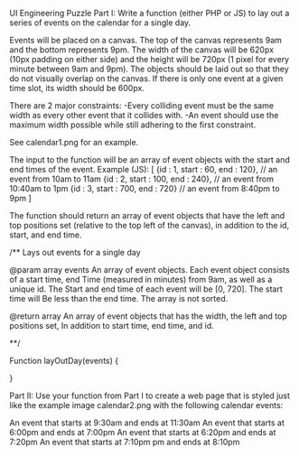 UI Engineering Puzzle
Part I: Write a function (either PHP or JS) to lay out a series of
events on the calendar for a single day.

Events will be placed on a canvas.  The top of the canvas represents 9am
and the bottom represents 9pm. The width of the canvas will be 620px
(10px padding on either side) and the height will be 720px (1 pixel for
every minute between 9am and 9pm). The objects should be laid out so
that they do not visually overlap on the canvas. If there is only one
event at a given time slot, its width should be 600px.

There are 2 major constraints:
-Every colliding event must be the same width as every other event that
it collides with.
-An event should use the maximum width possible while still adhering to
the first constraint.

See calendar1.png for an example.

The input to the function will be an array of event objects with the
start and end times of the event. Example (JS):
[
{id : 1, start : 60, end : 120},  // an event from 10am to 11am {id : 2,
start : 100, end : 240}, // an event from 10:40am to 1pm {id : 3, start
: 700, end : 720}  // an event from 8:40pm to 9pm ]

The function should return an array of event objects that have the left
and top positions set (relative to the top left of the canvas), in
addition to the id, start, and end time.

/**
Lays out events for a single  day

@param array  events
An array of event objects. Each event object consists of a start time,
end
Time (measured in minutes) from 9am, as well as a unique id. The
Start and end time of each event will be [0, 720]. The start time will
Be less than the end time.  The array is not sorted.

@return array
An array of event objects that has the width, the left and top positions
set,
In addition to start time, end time, and id.

**/

Function  layOutDay(events) {

}

Part II: Use your function from Part I to create a web page that is
styled just like the example image calendar2.png with the following
calendar events:

An event that starts at 9:30am and ends at 11:30am
An event that starts at 6:00pm and ends at 7:00pm
An event that starts at 6:20pm and ends at 7:20pm
An event that starts at 7:10pm pm and ends at 8:10pm
